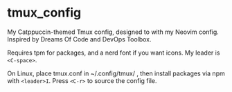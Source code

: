 # tmux_config
My Catppuccin-themed Tmux config, designed to with my Neovim config. Inspired by Dreams Of Code and DevOps Toolbox.

Requires tpm for packages, and a nerd font if you want icons. My leader is `<C-space>`.

On Linux, place tmux.conf in ~/.config/tmux/ , then install packages via npm with `<leader>I`. Press `<C-r>` to source the config file.
